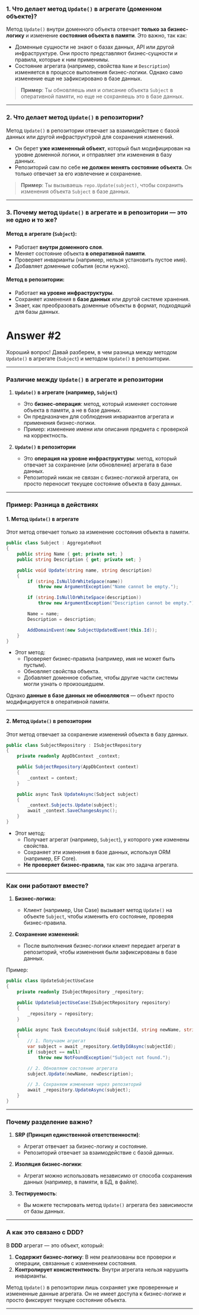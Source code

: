 ### **1. Что делает метод `Update()` в агрегате (доменном объекте)?**

Метод `Update()` внутри доменного объекта отвечает **только за бизнес-логику** и изменение **состояния объекта в памяти**. Это важно, так как:

- Доменные сущности не знают о базах данных, API или другой инфраструктуре. Они просто представляют бизнес-сущности и правила, которые к ним применимы.
- Состояние агрегата (например, свойства `Name` и `Description`) изменяется в процессе выполнения бизнес-логики. Однако само изменение еще не зафиксировано в базе данных.

> **Пример**: Ты обновляешь имя и описание объекта `Subject` в оперативной памяти, но еще не сохраняешь это в базе данных.

---

### **2. Что делает метод `Update()` в репозитории?**

Метод `Update()` в репозитории отвечает за взаимодействие с базой данных или другой инфраструктурой для сохранения изменений.

- Он берет **уже измененный объект**, который был модифицирован на уровне доменной логики, и отправляет эти изменения в базу данных.
- Репозиторий сам по себе **не должен менять состояние объекта**. Он только отвечает за его извлечение и сохранение.

> **Пример**: Ты вызываешь `repo.Update(subject)`, чтобы сохранить изменения объекта `Subject` в базе данных.

---

### **3. Почему метод `Update()` в агрегате и в репозитории — это не одно и то же?**

#### **Метод в агрегате (`Subject`)**:

- Работает **внутри доменного слоя**.
- Меняет состояние объекта **в оперативной памяти**.
- Проверяет инварианты (например, нельзя установить пустое имя).
- Добавляет доменные события (если нужно).

#### **Метод в репозитории**:

- Работает **на уровне инфраструктуры**.
- Сохраняет изменения в **базе данных** или другой системе хранения.
- Знает, как преобразовать доменные объекты в формат, подходящий для базы данных.


# Answer #2

Хороший вопрос! Давай разберем, в чем разница между методом `Update()` в агрегате (`Subject`) и методом `Update()` в репозитории.

---

### Различие между `Update()` в агрегате и репозитории

1. **`Update()` в агрегате (например, `Subject`)**
   - Это **бизнес-операция**: метод, который изменяет состояние объекта в памяти, а не в базе данных.
   - Он предназначен для соблюдения инвариантов агрегата и применения бизнес-логики.
   - Пример: изменение имени или описания предмета с проверкой на корректность.

2. **`Update()` в репозитории**
   - Это **операция на уровне инфраструктуры**: метод, который отвечает за сохранение (или обновление) агрегата в базе данных.
   - Репозиторий никак не связан с бизнес-логикой агрегата, он просто переносит текущее состояние объекта в базу данных.

---

### Пример: Разница в действиях

#### **1. Метод `Update()` в агрегате**

Этот метод отвечает только за изменение состояния объекта в памяти.

```csharp
public class Subject : AggregateRoot
{
    public string Name { get; private set; }
    public string Description { get; private set; }

    public void Update(string name, string description)
    {
        if (string.IsNullOrWhiteSpace(name))
            throw new ArgumentException("Name cannot be empty.");

        if (string.IsNullOrWhiteSpace(description))
            throw new ArgumentException("Description cannot be empty.");

        Name = name;
        Description = description;

        AddDomainEvent(new SubjectUpdatedEvent(this.Id));
    }
}
```

- Этот метод:
  - Проверяет бизнес-правила (например, имя не может быть пустым).
  - Обновляет свойства объекта.
  - Добавляет доменное событие, чтобы другие части системы могли узнать о произошедшем.

Однако **данные в базе данных не обновляются** — объект просто модифицируется в оперативной памяти.

---

#### **2. Метод `Update()` в репозитории**

Этот метод отвечает за сохранение изменений объекта в базу данных.

```csharp
public class SubjectRepository : ISubjectRepository
{
    private readonly AppDbContext _context;

    public SubjectRepository(AppDbContext context)
    {
        _context = context;
    }

    public async Task UpdateAsync(Subject subject)
    {
        _context.Subjects.Update(subject);
        await _context.SaveChangesAsync();
    }
}
```

- Этот метод:
  - Получает агрегат (например, `Subject`), у которого уже изменены свойства.
  - Сохраняет эти изменения в базе данных, используя ORM (например, EF Core).
  - **Не проверяет бизнес-правила**, так как это задача агрегата.

---

### Как они работают вместе?

1. **Бизнес-логика:**
   - Клиент (например, Use Case) вызывает метод `Update()` на объекте `Subject`, чтобы изменить его состояние, проверяя бизнес-правила.

2. **Сохранение изменений:**
   - После выполнения бизнес-логики клиент передает агрегат в репозиторий, чтобы изменения были зафиксированы в базе данных.

Пример:
```csharp
public class UpdateSubjectUseCase
{
    private readonly ISubjectRepository _repository;

    public UpdateSubjectUseCase(ISubjectRepository repository)
    {
        _repository = repository;
    }

    public async Task ExecuteAsync(Guid subjectId, string newName, string newDescription)
    {
        // 1. Получаем агрегат
        var subject = await _repository.GetByIdAsync(subjectId);
        if (subject == null)
            throw new NotFoundException("Subject not found.");

        // 2. Обновляем состояние агрегата
        subject.Update(newName, newDescription);

        // 3. Сохраняем изменения через репозиторий
        await _repository.UpdateAsync(subject);
    }
}
```

---

### Почему разделение важно?

1. **SRP (Принцип единственной ответственности)**:
   - Агрегат отвечает за бизнес-логику и состояние.
   - Репозиторий отвечает за взаимодействие с базой данных.

2. **Изоляция бизнес-логики**:
   - Агрегат можно использовать независимо от способа сохранения данных (например, в памяти, в БД, в файле).

3. **Тестируемость**:
   - Вы можете тестировать метод `Update()` агрегата без зависимости от базы данных.

---

### А как это связано с DDD?

В **DDD** агрегат — это объект, который:
1. **Содержит бизнес-логику**: В нем реализованы все проверки и операции, связанные с изменением состояния.
2. **Контролирует консистентность**: Внутри агрегата нельзя нарушить инварианты.

Метод `Update()` в репозитории лишь сохраняет уже проверенные и измененные данные агрегата. Он не имеет доступа к бизнес-логике и просто фиксирует текущее состояние объекта.

---
